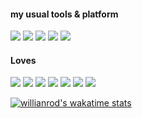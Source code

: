 #### my usual tools & platform
[![](https://img.shields.io/badge/Doom%20emacs-emacs?style=flat-square&logo=gnu-emacs&logoColor=ffffff&color=blue)](https://github.com/hlissner/doom-emacs)
[![](https://img.shields.io/badge/Visual%20Studio%20Code-blue?style=flat-square&logo=visual-studio-code&logoColor=ffffff)]()
[![](https://img.shields.io/badge/Ubuntu-%20Linux-33aadd?style=flat-square&logo=ubuntu&logoColor=ffffff&color=red)](https://https://ubuntu.com/)
[![](https://img.shields.io/badge/macOS-292e33?style=flat-square&logo=apple&logoColor=ffffff)]()
[![](https://img.shields.io/badge/Windows-10-2376bc?style=flat-square&logo=windows&logoColor=ffffff)]()

#### Loves
[![](https://img.shields.io/badge/php-php?style=flat-square&logo=php&color=9cf)]()
[![](https://img.shields.io/badge/golang-go?style=flat-square&logo=go&color=blue)]()
[![](https://img.shields.io/badge/Ruby-ruby?style=flat-square&logo=ruby&color=red)]()
[![](https://img.shields.io/badge/dart-dart?style=flat-square&logo=dart&color=lightgrey)]()
[![](https://img.shields.io/badge/Flutter-flutter?style=flat-square&logo=flutter&color=blue)]()
[![](https://img.shields.io/badge/HTML\CSS-html?style=flat-square&logo=html5&color=orange)]()
[![](https://img.shields.io/badge/Javascript-js?style=flat-square&logo=javascript&color=yellow)]()

[![willianrod's wakatime stats](https://github-readme-stats.vercel.app/api/wakatime?username=TerryFungggg)](https://github.com/anuraghazra/github-readme-stats)
